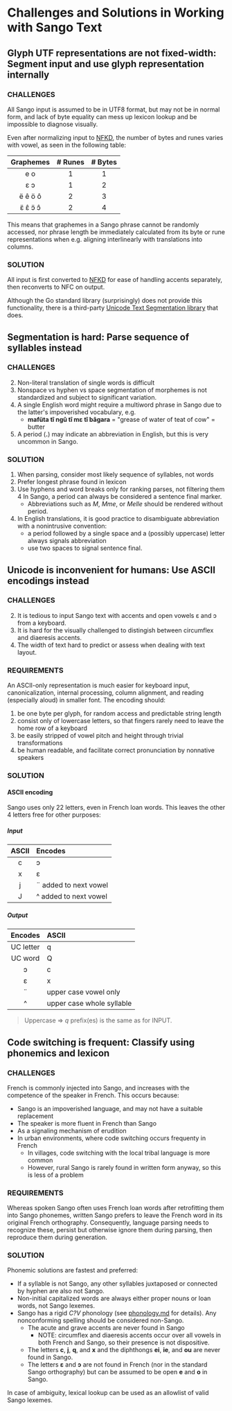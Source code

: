 # Challenges and Solutions in Working with Sango Text

## Glyph UTF representations are not fixed-width: **Segment input and use glyph representation internally**

### CHALLENGES

All Sango input is assumed to be in UTF8 format, but may not be in normal form, and lack of byte equality
can mess up lexicon lookup and be impossible to diagnose visually.

Even after normalizing input to [NFKD](https://unicode.org/reports/tr15/#Norm_Forms),
the number of bytes and runes varies with vowel, as seen in the following table:

   | Graphemes | # Runes | # Bytes |
   |:---------:|:-------:|:-------:|
   |    e o    |    1    |    1    |
   |    ɛ ɔ    |    1    |    2    |
   |  ë ê ö ô  |    2    |    3    |
   |  ɛ̈ ɛ̂ ɔ̈ ɔ̂  |    2    |    4    |

This means that graphemes in a Sango phrase cannot be randomly accessed, nor phrase length be
immediately calculated from its byte or rune representations when e.g. aligning interlinearly
with translations into columns.

### SOLUTION

All input is first converted to [NFKD](https://unicode.org/reports/tr15/#Norm_Forms)
for ease of handling accents separately, then reconverts to NFC on output.

Although the Go standard library (surprisingly) does not provide this functionality, there is
a third-party [Unicode Text Segmentation library](https://github.com/rivo/uniseg/blob/master/README.md) that does.

## Segmentation is hard: **Parse sequence of syllables instead**

### CHALLENGES

2. Non-literal translation of single words is difficult
3. Nonspace vs hyphen vs space segmentation of morphemes is not standardized and subject to significant variation.
4. A single English word might require a multiword phrase in Sango due to the latter's impoverished vocabulary, e.g.
   - **mafüta tî ngû tî mɛ tî bâgara** = "grease of water of teat of cow" = butter
5. A period (**.**) may indicate an abbreviation in English, but this is very uncommon in Sango.

### SOLUTION

1. When parsing, consider most likely sequence of syllables, not words
2. Prefer longest phrase found in lexicon
3. Use hyphens and word breaks only for ranking parses, not filtering them
   4 In Sango, a period can always be considered a sentence final marker.
   - Abbreviations such as _M_, _Mme_, or _Melle_ should be rendered without period.
4. In English translations, it is good practice to disambiguate abbreviation with a nonintrusive convention:
   - a period followed by a single space and a (possibly uppercase) letter always signals abbreviation
   - use two spaces to signal sentence final.

## Unicode is inconvenient for humans: **Use ASCII encodings instead**

### CHALLENGES

2. It is tedious to input Sango text with accents and open vowels ɛ and ɔ from a keyboard.
3. It is hard for the visually challenged to distingish between circumflex and diaeresis accents.
4. The width of text hard to predict or assess when dealing with text layout.

### REQUIREMENTS

An ASCII-only representation is much easier for keyboard input, canonicalization, internal processing,
column alignment, and reading (especially aloud) in smaller font. The encoding should:

1. be one byte per glyph, for random access and predictable string length
2. consist only of lowercase letters, so that fingers rarely need to leave the home row of a keyboard
3. be easily stripped of vowel pitch and height through trivial transformations
4. be human readable, and facilitate correct pronunciation by nonnative speakers

### SOLUTION

#### ASCII encoding

Sango uses only 22 letters, even in French loan words.
This leaves the other 4 letters free for other purposes:

##### Input

| ASCII | Encodes               |
|:-----:|:--------------------- |
|   c   | ɔ                     |
|   x   | ɛ                     |
|   j   | ¨ added to next vowel |
|   J   | ^ added to next vowel |

##### Output

|  Encodes  | ASCII                     |
|:---------:|:------------------------- |
| UC letter | q                         |
| UC word   | Q                         |
|     ɔ     | c                         |
|     ɛ     | x                         |
|     ¨     | upper case vowel only     |
|     ^     | upper case whole syllable |

> Uppercase ⇒ _q_ prefix(es) is the same as for INPUT.

## Code switching is frequent: **Classify using phonemics and lexicon**

### CHALLENGES

French is commonly injected into Sango, and increases with the competence of the speaker in French. This occurs because:

- Sango is an impoverished language, and may not have a suitable replacement
- The speaker is more fluent in French than Sango
- As a signaling mechanism of erudition
- In urban environments, where code switching occurs frequenty in French
  - In villages, code switching with the local tribal language is more common
  - However, rural Sango is rarely found in written form anyway, so this is less of a problem

### REQUIREMENTS

Whereas spoken Sango often uses French loan words after retrofitting them into Sango phonemes,
written Sango prefers to leave the French word in its original French orthography.
Consequently, language parsing needs to recognize these, persist but otherwise
ignore them during parsing, then reproduce them during generation.

### SOLUTION

Phonemic solutions are fastest and preferred:

- If a syllable is not Sango, any other syllables juxtaposed or connected by hyphen are also not Sango.
- Non-initial capitalized words are always either proper nouns or loan words, not Sango lexemes.
- Sango has a rigid _C?V_ phonology (see [phonology.md](phonology.md) for details).
  Any nonconforming spelling should be considered non-Sango.
  - The acute and grave accents are never found in Sango
    - NOTE: circumflex and diaeresis accents occur over all vowels in both French and Sango, so their presence is not dispositive.
  - The letters **c**, **j**, **q**, and **x** and the diphthongs **ei**, **ie**, and **ou** are never found in Sango.
  - The letters **ɛ** and **ɔ** are not found in French (nor in the standard Sango orthography) but
    can be assumed to be open **e** and **o** in Sango.

In case of ambiguity, lexical lookup can be used as an allowlist of valid Sango lexemes.
